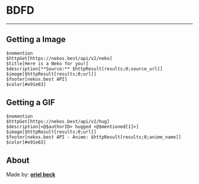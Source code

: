 <!-- markdownlint-disable MD040 -->

# BDFD

---

## Getting a Image

```
$nomention
$httpGet[https://nekos.best/api/v2/neko]
$title[Here is a Neko for you!]
$description[**Source:** $httpResult[results;0;source_url]]
$image[$httpResult[results;0;url]]
$footer[nekos.best API]
$color[#e91e63]
```

## Getting a GIF

```
$nomention
$httpGet[https://nekos.best/api/v2/hug]
$description[<@$authorID> hugged <@$mentioned[1]>]
$image[$httpResult[results;0;url]]
$footer[nekos.best API - Anime: $httpResult[results;0;anime_name]]
$color[#e91e63]
```

## About

Made by: [**oriel beck**](https://github.com/oriel-beck)
